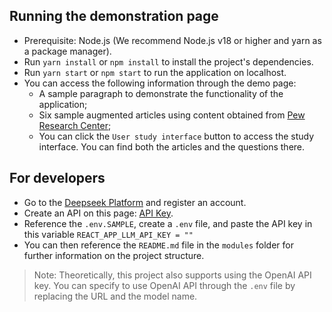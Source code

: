 ## Running the demonstration page

- Prerequisite: Node.js (We recommend Node.js v18 or higher and yarn as a package manager).
- Run `yarn install` or `npm install` to install the project's dependencies.
- Run `yarn start` or `npm start` to run the application on localhost.
- You can access the following information through the demo page:
  - A sample paragraph to demonstrate the functionality of the application;
  - Six sample augmented articles using content obtained from [Pew Research Center](https://www.pewresearch.org/);
  - You can click the `User study interface` button to access the study interface. You can find both the articles and the questions there.

## For developers

- Go to the [Deepseek Platform](https://platform.deepseek.com/) and register an account.
- Create an API on this page: [API Key](https://platform.deepseek.com/api_keys).
- Reference the `.env.SAMPLE`, create a `.env` file, and paste the API key in this variable `REACT_APP_LLM_API_KEY = ""`
- You can then reference the `README.md` file in the `modules` folder for further information on the project structure.

> Note: Theoretically, this project also supports using the OpenAI API key. You can specify to use OpenAI API through the `.env` file by replacing the URL and the model name.
